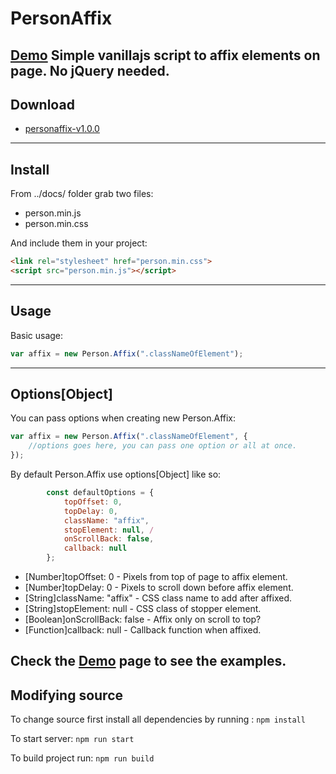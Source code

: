 # PersonAffix 

[Demo](https://schriker.github.io/personaffix/)
Simple vanillajs script to affix elements on page. No jQuery needed. 
---
## Download
* [personaffix-v1.0.0](https://github.com/schriker/personaffix/releases)
---
## Install
From ../docs/ folder grab two files:

* person.min.js
* person.min.css

And include them in your project:

```html
<link rel="stylesheet" href="person.min.css">
<script src="person.min.js"></script>
```
---
## Usage
Basic usage:
```javascript
var affix = new Person.Affix(".classNameOfElement");
```
---
## Options[Object]
You can pass options when creating new Person.Affix:
```javascript
var affix = new Person.Affix(".classNameOfElement", {
	//options goes here, you can pass one option or all at once.
});
```

By default Person.Affix use options[Object] like so:
```javascript
        const defaultOptions = {
            topOffset: 0, 
            topDelay: 0, 
            className: "affix", 
            stopElement: null, /
            onScrollBack: false, 
            callback: null
        };
```

* [Number]topOffset: 0 - Pixels from top of page to affix element.
* [Number]topDelay: 0 - Pixels to scroll down before affix element.
* [String]className: "affix" - CSS class name to add after affixed.
* [String]stopElement: null - CSS class of stopper element.
* [Boolean]onScrollBack: false - Affix only on scroll to top?
* [Function]callback: null - Callback function when affixed.

Check the [Demo](https://schriker.github.io/personaffix/) page to see the examples.
---
## Modifying source
To change source first install all dependencies by running :
`npm install`	

To start server:
`npm run start`

To build project run:
`npm run build`